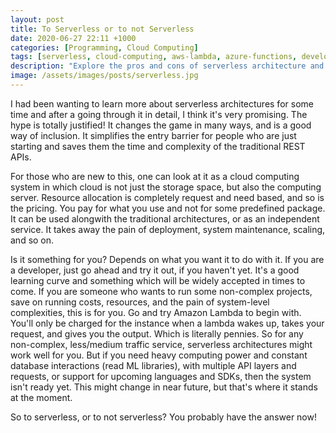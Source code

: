 ```yaml
---
layout: post
title: To Serverless or to not Serverless
date: 2020-06-27 22:11 +1000
categories: [Programming, Cloud Computing]
tags: [serverless, cloud-computing, aws-lambda, azure-functions, development, architecture]
description: "Explore the pros and cons of serverless architecture and when to use it. A practical guide for developers considering serverless computing for their next project."
image: /assets/images/posts/serverless.jpg
---
```

I had been wanting to learn more about serverless architectures for some time and after a going through it in detail, I think it's very promising. The hype is totally justified! It changes the game in many ways, and is a good way of inclusion. It simplifies the entry barrier for people who are just starting and saves them the time and complexity of the traditional REST APIs.

For those who are new to this, one can look at it as a cloud computing system in which cloud is not just the storage space, but also the computing server. Resource allocation is completely request and need based, and so is the pricing. You pay for what you use and not for some predefined package. It can be used alongwith the traditional architectures, or as an independent service. It takes away the pain of deployment, system maintenance, scaling, and so on.

Is it something for you? Depends on what you want it to do with it. If you are a developer, just go ahead and try it out, if you haven't yet. It's a good learning curve and something which will be widely accepted in times to come. If you are someone who wants to run some non-complex projects, save on running costs, resources, and the pain of system-level complexities, this is for you. Go and try Amazon Lambda to begin with. You'll only be charged for the instance when a lambda wakes up, takes your request, and gives you the output. Which is literally pennies. So for any non-complex, less/medium traffic service, serverless architectures might work well for you. But if you need heavy computing power and constant database interactions (read ML libraries), with multiple API layers and requests, or support for upcoming languages and SDKs, then the system isn't ready yet. This might change in near future, but that's where it stands at the moment.

So to serverless, or to not serverless? You probably have the answer now!